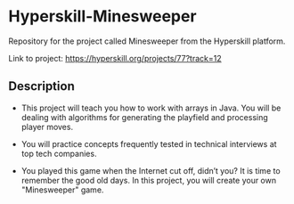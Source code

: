 # Hyperskill-Minesweeper
Repository for the project called Minesweeper from the Hyperskill platform.

Link to project: https://hyperskill.org/projects/77?track=12

## Description
* This project will teach you how to work with arrays in Java. You will be dealing with algorithms for generating the playfield and processing player moves.

* You will practice concepts frequently tested in technical interviews at top tech companies.

* You played this game when the Internet cut off, didn’t you? It is time to remember the good old days. In this project, you will create your own "Minesweeper" game.

